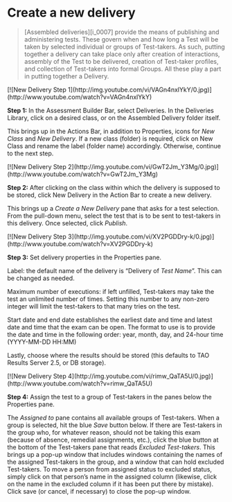 # Create a new delivery

>[Assembled deliveries][i_0007] provide the means of publishing and administering tests. These govern when and how long a Test will be taken by selected individual or groups of Test-takers. As such, putting together a delivery can take place only after creation of interactions, assembly of the Test to be delivered, creation of Test-taker profiles, and collection of Test-takers into formal Groups. All these play a part in putting together a Delivery.

<div class="hidden-video">
[![New Delivery Step 1](http://img.youtube.com/vi/VAGn4nxlYkY/0.jpg)](http://www.youtube.com/watch?v=VAGn4nxlYkY)
</div>

<div class='embed-container'><iframewidth="560" height="315" src="https://www.youtube.com/embed/VAGn4nxlYkY?rel=0" frameborder="0" allowfullscreen="true"></iframe></div>

**Step 1:** In the Assessment Builder Bar, select Deliveries. In the Deliveries Library, click on a desired class, or on the Assembled Delivery folder itself.

This brings up in the Actions Bar, in addition to Properties, icons for *New Class* and *New Delivery*. If a new class (folder) is required, click on New Class and rename the label (folder name) accordingly. Otherwise, continue to the next step.

<div class="hidden-video">
[![New Delivery Step 2](http://img.youtube.com/vi/GwT2Jm_Y3Mg/0.jpg)](http://www.youtube.com/watch?v=GwT2Jm_Y3Mg)
</div>

<div class='embed-container'><iframewidth="560" height="315" src="https://www.youtube.com/embed/GwT2Jm_Y3Mg?rel=0" frameborder="0" allowfullscreen="true"></iframe></div>

**Step 2:** After clicking on the class within which the delivery is supposed to be stored, click New Delivery in the Action Bar to create a new delivery.

This brings up a *Create a New Delivery* pane that asks for a test selection. From the pull-down menu, select the test that is to be sent to test-takers in this delivery. Once selected, click *Publish*.

<div class="hidden-video">
[![New Delivery Step 3](http://img.youtube.com/vi/XV2PGDDry-k/0.jpg)](http://www.youtube.com/watch?v=XV2PGDDry-k)
</div>

<div class='embed-container'><iframewidth="560" height="315" src="https://www.youtube.com/embed/XV2PGDDry-k?rel=0" frameborder="0" allowfullscreen="true"></iframe></div>

**Step 3:** Set delivery properties in the Properties pane.

Label: the default name of the delivery is “Delivery of *Test Name*”. This can be changed as needed. 

Maximum number of executions: if left unfilled, Test-takers may take the test an unlimited number of times. Setting this number to any non-zero integer will limit the test-takers to that many tries on the test.

Start date and end date establishes the earliest date and time and latest date and time that the exam can be open. The format to use is to provide the date and time in the following order: year, month, day, and 24-hour time (YYYY-MM-DD HH:MM)

Lastly, choose where the results should be stored (this defaults to TAO Results Server 2.5, or DB storage).

<div class="hidden-video">
[![New Delivery Step 4](http://img.youtube.com/vi/rimw_QaTA5U/0.jpg)](http://www.youtube.com/watch?v=rimw_QaTA5U)
</div>

<div class='embed-container'><iframewidth="560" height="315" src="https://www.youtube.com/embed/rimw_QaTA5U?rel=0" frameborder="0" allowfullscreen="true"></iframe></div>

**Step 4:** Assign the test to a group of Test-takers in the panes below the Properties pane.

The *Assigned to* pane contains all available groups of Test-takers. When a group is selected, hit the blue *Save* button below. If there are Test-takers in the group who, for whatever reason, should not be taking this exam (because of absence, remedial assignments, etc.), click the blue button at the bottom of the Test-takers pane that reads *Excluded Test-takers*. This brings up a pop-up window that includes windows containing the names of the assigned Test-takers in the group, and a window that can hold excluded Test-takers. To move a person from assigned status to excluded status, simply click on that person’s name in the assigned column (likewise, click on the name in the excluded column if it has been put there by mistake). Click save (or cancel, if necessary) to close the pop-up window.
